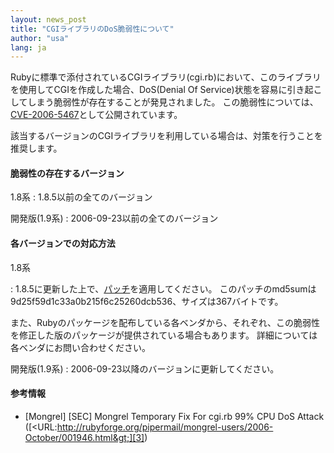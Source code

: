 ```yaml
---
layout: news_post
title: "CGIライブラリのDoS脆弱性について"
author: "usa"
lang: ja
---
```


Rubyに標準で添付されているCGIライブラリ(cgi.rb)において、このライブラリを使用してCGIを作成した場合、DoS(Denial Of
Service)状態を容易に引き起こしてしまう脆弱性が存在することが発見されました。
この脆弱性については、[CVE-2006-5467][1]として公開されています。

該当するバージョンのCGIライブラリを利用している場合は、対策を行うことを推奨します。

#### 脆弱性の存在するバージョン

1.8系
: 1\.8.5以前の全てのバージョン

開発版(1.9系)
: 2006-09-23以前の全てのバージョン

#### 各バージョンでの対応方法

1.8系

: 1\.8.5に更新した上で、[パッチ][2]を適用してください。
  このパッチのmd5sumは9d25f59d1c33a0b215f6c25260dcb536、サイズは367バイトです。

  また、Rubyのパッケージを配布している各ベンダから、それぞれ、この脆弱性を修正した版のパッケージが提供されている場合もあります。
  詳細については各ベンダにお問い合わせください。

開発版(1.9系)
: 2006-09-23以降のバージョンに更新してください。

#### 参考情報

* \[Mongrel\] \[SEC\] Mongrel Temporary Fix For cgi.rb 99% CPU DoS
  Attack
  ([&lt;URL:http://rubyforge.org/pipermail/mongrel-users/2006-October/001946.html&gt;][3])



[1]: http://cve.mitre.org/cgi-bin/cvename.cgi?name=CVE-2006-5467
[2]: http://ftp.ruby-lang.org/pub/ruby/1.8/ruby-1.8.5-cgi-dos-1.patch
[3]: http://rubyforge.org/pipermail/mongrel-users/2006-October/001946.html
